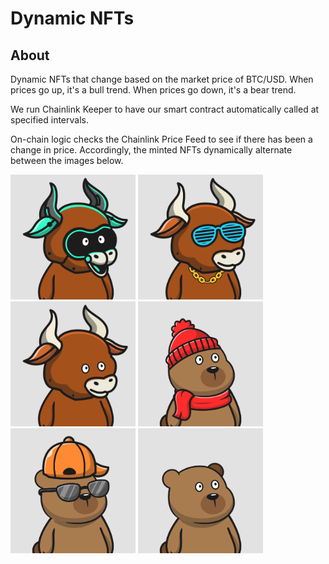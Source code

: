 # Dynamic NFTs

## About

Dynamic NFTs that change based on the market price of BTC/USD. When prices go up, it's a bull trend. When prices go down, it's a bear trend.

We run Chainlink Keeper to have our smart contract automatically called at specified intervals.

On-chain logic checks the Chainlink Price Feed to see if there has been a change in price. Accordingly, the minted NFTs dynamically alternate between the images below.

<p float="left">
    <img src="./ipfs/gamer_bull.png" width = "200" />
    <img src="./ipfs/party_bull.png" width = "200" />
    <img src="./ipfs/simple_bull.png" width = "200" />
    <img src="./ipfs/beanie_bear.png" width = "200" />
    <img src="./ipfs/coolio_bear.png" width = "200" />
    <img src="./ipfs/simple_bear.png" width = "200" />
</p>
